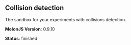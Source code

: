 ## Collision detection
The sandbox for your experiments with collisions detection.

**MelonJS Version**: 0.9.10

**Status**: finished



